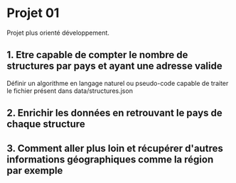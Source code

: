 # Projet 01

Projet plus orienté développement.

## 1. Etre capable de compter le nombre de structures par pays et ayant une adresse valide

Définir un algorithme en langage naturel ou pseudo-code capable de traiter le fichier présent dans data/structures.json

## 2. Enrichir les données en retrouvant le pays de chaque structure

## 3. Comment aller plus loin et récupérer d'autres informations géographiques comme la région par exemple